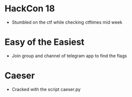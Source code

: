 # HackCon 18
* Stumbled on the ctf while checking ctftimes mid week

# Easy of the Easiest 
* Join group and channel of telegram app to find the flags

# Caeser
* Cracked with the script caeser.py

# 
